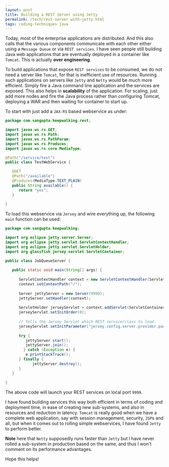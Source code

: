 ```yaml
---
layout: post
title: Building a REST Server using Jetty
permalink: /tech/rest-server-with-jetty.html
tags: coding-techniques java
---
```


Today, most of the enterprise applications are distributed. And this also calls that
the various components communicate with each other either using a `Message Queue` or
via `REST services`. I have seen people still building Java web applications that are
eventually deployed in a container like `Tomcat`. This is actually **over engineering**.

To build applications that expose `REST services` to be consumed, we do not need a
server like `Tomcat`, for that is inefficient use of resources. Running such applications
on servers like `Jetty` and `Netty` would be much more efficient. Simply fire a Java
command line application and the services are exposed. This also helps in **scalability**
of the application. For scaling, just add more nodes and fire the Java process rather
than configuring Tomcat, deploying a WAR and then waiting for container to start up.

To start with just add a `JAX-RS` based webservice as under:

```java
package com.sangupta.keepwalking.rest;

import javax.ws.rs.GET;
import javax.ws.rs.Path;
import javax.ws.rs.PathParam;
import javax.ws.rs.Produces;
import javax.ws.rs.core.MediaType;

@Path("/service/test")
public class TestWebService {

   @GET
   @Path("/available")
   @Produces(MediaType.TEXT_PLAIN)
   public String available() {
      return "yes";
   }
   
}
```

To load this webservice via `Jersey` and wire everything up, the following `main` function can be used:

```java
package com.sangupta.keepwalking;

import org.eclipse.jetty.server.Server;
import org.eclipse.jetty.servlet.ServletContextHandler;
import org.eclipse.jetty.servlet.ServletHolder;
import org.glassfish.jersey.servlet.ServletContainer;

public class JobQueueServer {
   
   public static void main(String[] args) {
      
      ServletContextHandler context = new ServletContextHandler(ServletContextHandler.NO_SESSIONS);
      context.setContextPath("/");
 
      Server jettyServer = new Server(9999);
      jettyServer.setHandler(context);
 
      ServletHolder jerseyServlet = context.addServlet(ServletContainer.class, "/*");
      jerseyServlet.setInitOrder(0);
 
      // Tells the Jersey Servlet which REST service/class to load.
      jerseyServlet.setInitParameter("jersey.config.server.provider.packages", "com.sangupta.keepwalking.rest");
 
      try {
         jettyServer.start();
         jettyServer.join();
        } catch (Exception e) {
         e.printStackTrace();
      } finally {
            jettyServer.destroy();
      }
   }
   
}
```

The above code will launch your REST services on local port `9999`.

I have found building services this way both efficient in terms of coding and deployment time,
in ease of creating new sub-systems, and also in resources and reduction in latency. `Tomcat`
is really good when we have a complete web application, say with session management, security,
`JSP`s and all, but when it comes out to rolling simple webservices, I have found `Jetty` to
perform better.

**Note** here that `Netty` supposedly runs faster than `Jetty` but I have never rolled a sub-system
in production based on the same, and thus I won't comment on its performance advantages.

Hope this helps!
